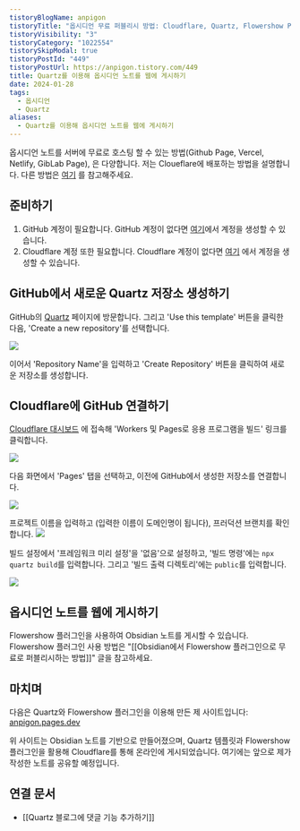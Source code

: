 ```yaml
---
tistoryBlogName: anpigon
tistoryTitle: "옵시디언 무료 퍼블리시 방법: Cloudflare, Quartz, Flowershow Plugin"
tistoryVisibility: "3"
tistoryCategory: "1022554"
tistorySkipModal: true
tistoryPostId: "449"
tistoryPostUrl: https://anpigon.tistory.com/449
title: Quartz를 이용해 옵시디언 노트를 웹에 게시하기
date: 2024-01-28
tags:
  - 옵시디언
  - Quartz
aliases:
  - Quartz를 이용해 옵시디언 노트를 웹에 게시하기
---
```

옵시디언 노트를 서버에 무료로 호스팅 할 수 있는 방법(Github Page, Vercel, Netlify, GibLab Page), 은 다양합니다. 저는 Cloueflare에 배포하는 방법을 설명합니다. 다른 방법은 [여기](https://quartz.jzhao.xyz/hosting) 를 참고해주세요.

## 준비하기
1. GitHub 계정이 필요합니다. GitHub 계정이 없다면 [여기](https://github.com/signup)에서 계정을 생성할 수 있습니다.
2. Cloudflare 계정 또한 필요합니다. Cloudflare 계정이 없다면 [여기](https://dash.cloudflare.com/sign-up) 에서 계정을 생성할 수 있습니다.

## GitHub에서 새로운 Quartz 저장소 생성하기

GitHub의 [Quartz](https://github.com/jackyzha0/quartz) 페이지에 방문합니다. 그리고 'Use this template' 버튼을 클릭한 다음, 'Create a new repository'를 선택합니다.

![](https://i.imgur.com/CAm8vQT.png)

이어서 'Repository Name'을 입력하고 'Create Repository' 버튼을 클릭하여 새로운 저장소를 생성합니다.

## Cloudflare에 GitHub 연결하기
[Cloudflare 대시보드](https://dash.cloudflare.com/) 에 접속해 'Workers 및 Pages로 응용 프로그램을 빌드' 링크를 클릭합니다.

![](https://i.imgur.com/APujAJm.png)


다음 화면에서 'Pages' 탭을 선택하고, 이전에 GitHub에서 생성한 저장소를 연결합니다.

![](https://i.imgur.com/QHFNQfT.png)

프로젝트 이름을 입력하고 (입력한 이름이 도메인명이 됩니다), 프러덕션 브랜치를 확인합니다.
![](https://i.imgur.com/ZoiV2Pm.png)

빌드 설정에서 '프레임워크 미리 설정'을 '없음'으로 설정하고, '빌드 명령'에는 `npx quartz build`를 입력합니다. 그리고 '빌드 출력 디렉토리'에는 `public`를 입력합니다.

![](https://i.imgur.com/Bp14LkG.png)


## 옵시디언 노트를 웹에 게시하기
Flowershow 플러그인을 사용하여 Obsidian 노트를 게시할 수 있습니다. Flowershow 플러그인 사용 방법은 "[[Obsidian에서 Flowershow 플러그인으로 무료로 퍼블리시하는 방법]]" 글을 참고하세요.


## 마치며

다음은 Quartz와 Flowershow 플러그인을 이용해 만든 제 사이트입니다: [anpigon.pages.dev](https://anpigon.pages.dev/)

위 사이트는 Obsidian 노트를 기반으로 만들어졌으며, Quartz 템플릿과 Flowershow 플러그인을 활용해 Cloudflare를 통해 온라인에 게시되었습니다. 여기에는 앞으로 제가 작성한 노트를 공유할 예정입니다.

## 연결 문서
- [[Quartz 블로그에 댓글 기능 추가하기]]
